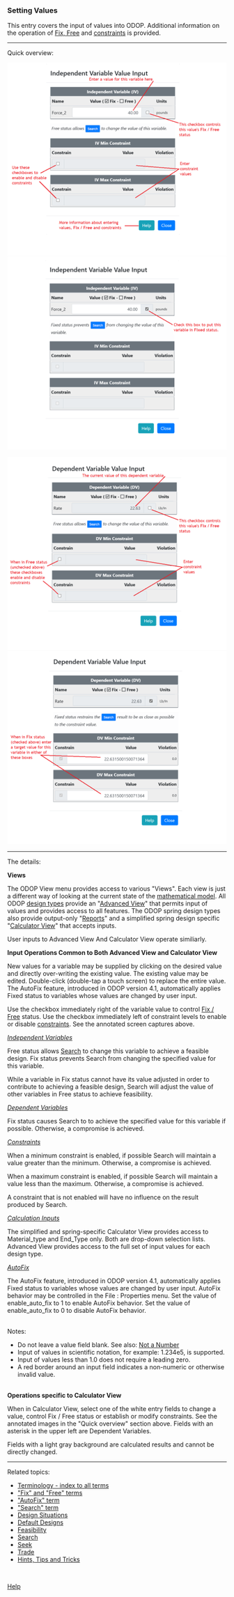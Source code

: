### Setting Values   

This entry covers the input of values into ODOP. 
Additional information on the operation of [Fix, Free](terminology.html#fix) and [constraints](terminology.html#constraints) is provided.   
___   

Quick overview:

![Free independent variable value input dialog box](./png/ValInpDlgIndepFreeNoted.png "Free independent variable value input dialog box")   
![Fixed independent variable value input dialog box](./png/ValInpDlgIndepFixNoted.png "Fixed independent variable value input dialog box")   

![Free dependent variable value input dialog box](./png/ValInpDlgDepFreeNoted.png "Free dependent variable value input dialog box")   
![Fixed dependent variable value input dialog box](./png/ValInpDlgDepFixNoted.png "Fixed Dependent variable value input dialog box")   

___   

The details:

**Views**

The ODOP View menu provides access to various "Views". 
Each view is just a different way of looking at the current state of the [mathematical model](terminology.html#mathModel). 
All ODOP [design types](terminology.html#designTypes) provide an "[Advanced View](menus#ViewAdvanced)" 
that permits input of values and provides access to all features.
The ODOP spring design types also provide output-only "[Reports](menus.html#ViewReports)" and 
a simplified spring design specific "[Calculator View](menus.html#ViewCalculator)" that accepts inputs.

User inputs to Advanced View And Calculator View operate similiarly.   

**Input Operations Common to Both Advanced View and Calculator View**

New values for a variable may be supplied by clicking on the desired value and directly over-writing the existing value. 
The existing value may be edited. 
Double-click (double-tap a touch screen) to replace the entire value.  
The AutoFix feature, introduced in ODOP version 4.1, 
automatically applies Fixed status to variables whose values are changed by user input. 

Use the checkbox immediately right of the variable value to control [Fix / Free](terminology.html#fix) status. 
Use the checkbox immediately left of constraint levels to enable or disable [constraints](terminology.html#constraints). 
See the annotated screen captures above. 

_[Independent Variables](terminology.html#independentVar)_

Free status allows [Search](terminology.html#search) to change this variable to achieve a feasible design. 
Fix status prevents Search from changing the specified value for this variable.  

While a variable in Fix status cannot have its value adjusted 
in order to contribute to achieving a feasible design, 
Search will adjust the value of other variables in Free status to achieve feasibility. 

_[Dependent Variables](terminology.html#dependentVar)_

Fix status causes Search to to achieve the specified value for this variable if possible.
Otherwise, a compromise is achieved.

_[Constraints](terminology.html#constraints)_

When a minimum constraint is enabled, if possible Search will maintain a value greater than the minimum.
Otherwise, a compromise is achieved.

When a maximum constraint is enabled, if possible Search will maintain a value less than the maximum.
Otherwise, a compromise is achieved.   

A constraint that is not enabled will have no influence on the result produced by Search.   

_[Calculation Inputs](terminology.html#calcInputs)_

The simplified and spring-specific Calculator View provides access to Material\_type and End\_Type only. 
Both are drop-down selection lists. 
Advanced View provides access to the full set of input values for each design type.   

_[AutoFix](terminology.html#autoFix)_

The AutoFix feature, introduced in ODOP version 4.1, 
automatically applies Fixed status to variables whose values are changed by user input.
AutoFix behavior may be controlled in the File : Properties menu. 
Set the value of enable_auto_fix to 1 to enable AutoFix behavior. 
Set the value of enable_auto_fix to 0 to disable AutoFix behavior.
 
&nbsp;   
Notes:   
 - Do not leave a value field blank.  See also: [Not a Number](htt.html#nan)
 - Input of values in scientific notation, for example: 1.234e5, is supported.
 - Input of values less than 1.0 does not require a leading zero. 
 - A red border around an input field indicates a non-numeric or otherwise invalid value.

&nbsp;   
**Operations specific to Calculator View**  

When in Calculator View, select one of the white entry fields to change a value, 
control Fix / Free status or establish or modify constraints.
See the annotated images in the "Quick overview" section above. 
Fields with an asterisk in the upper left are Dependent Variables. 
  
Fields with a light gray background are calculated results and cannot be directly changed.   
 
___   


Related topics:

* [Terminology - index to all terms](terminology.html)
* ["Fix" and "Free" terms](terminology.html#fix)
* ["AutoFix" term](terminology.html#autoFix)
* ["Search" term](terminology.html#search)
* [Design Situations](designSituations.html)
* [Default Designs](defaultDesigns.html)
* [Feasibility](feasibility.html)
* [Search](search.html)
* [Seek](seek.html)
* [Trade](trade.html)
* [Hints, Tips and Tricks](htt.html)   

 
&nbsp;   

[Help](./)
